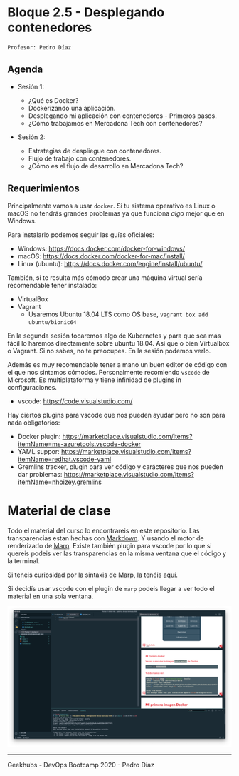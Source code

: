 # Bloque 2.5 - Desplegando contenedores

```
Profesor: Pedro Díaz
```

## Agenda

- Sesión 1:
    - ¿Qué es Docker?
    - Dockerizando una aplicación.
    - Desplegando mi aplicación con contenedores - Primeros pasos.
    - ¿Cómo trabajamos en Mercadona Tech con contenedores?

- Sesión 2:
    - Estrategias de despliegue con contenedores.
    - Flujo de trabajo con contenedores.
    - ¿Cómo es el flujo de desarrollo en Mercadona Tech?

## Requerimientos

Principalmente vamos a usar `docker`. Si tu sistema operativo es Linux o macOS no tendrás grandes problemas ya que funciona *algo* mejor que en Windows.

Para instalarlo podemos seguir las guías oficiales:

- Windows: https://docs.docker.com/docker-for-windows/
- macOS: https://docs.docker.com/docker-for-mac/install/
- Linux (ubuntu): https://docs.docker.com/engine/install/ubuntu/

También, si te resulta más cómodo crear una máquina virtual sería recomendable tener instalado:

- VirtualBox
- Vagrant
    - Usaremos Ubuntu 18.04 LTS como OS base, `vagrant box add ubuntu/bionic64`

En la segunda sesión tocaremos algo de Kubernetes y para que sea más fácil lo haremos directamente sobre ubuntu 18.04. Así que o bien Virtualbox o Vagrant. Si no sabes, no te preocupes. En la sesión podemos verlo.

Además es muy recomendable tener a mano un buen editor de código con el que nos sintamos cómodos. Personalmente recomiendo `vscode` de Microsoft. Es multiplataforma y tiene infinidad de plugins in configuraciones.

- vscode: https://code.visualstudio.com/

Hay ciertos plugins para vscode que nos pueden ayudar pero no son para nada obligatorios:

- Docker plugin: https://marketplace.visualstudio.com/items?itemName=ms-azuretools.vscode-docker
- YAML suppor: https://marketplace.visualstudio.com/items?itemName=redhat.vscode-yaml
- Gremlins tracker, plugin para ver código y carácteres que nos pueden dar problemas: https://marketplace.visualstudio.com/items?itemName=nhoizey.gremlins

# Material de clase

Todo el material del curso lo encontrareis en este repositorio. Las transparencias estan hechas con [Markdown](https://www.markdownguide.org/). Y usando el motor de renderizado de [Marp](https://marp.app/). Existe también plugin para vscode por lo que si quereis podeis ver las transparencias en la misma ventana que el código y la terminal.

Si teneis curiosidad por la sintaxis de Marp, la tenéis [aquí](https://marpit.marp.app/directives).

Si decidís usar vscode con el plugin de `marp` podeis llegar a ver todo el material en una sola ventana.

![](./img/entorno-trabajo.png)

----
Geekhubs - DevOps Bootcamp 2020 - Pedro Díaz
